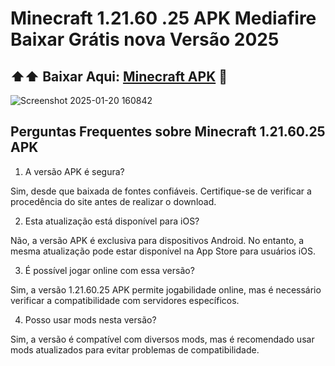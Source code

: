 # Minecraft 1.21.60 .25 APK Mediafire Baixar Grátis nova Versão 2025

## ⬆️⬆️ Baixar Aqui: [Minecraft APK](https://apksil.com/minecraft-apk/) 📲

![Screenshot 2025-01-20 160842](https://github.com/user-attachments/assets/84d3de84-1b04-4962-8346-563809a954e4)

## Perguntas Frequentes sobre Minecraft 1.21.60.25 APK

1. A versão APK é segura?

Sim, desde que baixada de fontes confiáveis. Certifique-se de verificar a procedência do site antes de realizar o download.

2. Esta atualização está disponível para iOS?

Não, a versão APK é exclusiva para dispositivos Android. No entanto, a mesma atualização pode estar disponível na App Store para usuários iOS.

3. É possível jogar online com essa versão?

Sim, a versão 1.21.60.25 APK permite jogabilidade online, mas é necessário verificar a compatibilidade com servidores específicos.

4. Posso usar mods nesta versão?

Sim, a versão é compatível com diversos mods, mas é recomendado usar mods atualizados para evitar problemas de compatibilidade.
